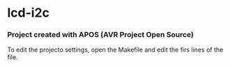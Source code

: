 
# lcd-i2c 

### Project created with APOS (AVR Project Open Source)

To edit the projecto settings, open the Makefile and edit the firs lines of the file.